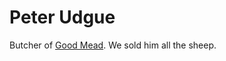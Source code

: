 # Peter Udgue

Butcher of [Good Mead](../../Places/Ten%20Towns/Good%20Mead.md). We sold him all the sheep.